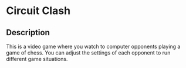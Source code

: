 # Circuit Clash

## Description
This is a video game where you watch to computer opponents playing
a game of chess. You can adjust the settings of each opponent to 
run different game situations.
